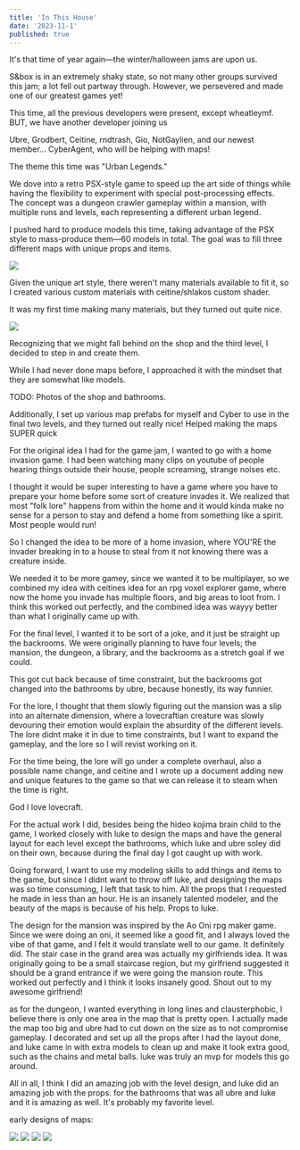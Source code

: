 ```yaml
---
title: 'In This House'
date: '2023-11-1'
published: true
---
```


It's that time of year again—the winter/halloween jams are upon us.

S&box is in an extremely shaky state, so not many other groups survived this jam; a lot fell out partway through. However, we persevered and made one of our greatest games yet!

This time, all the previous developers were present, except wheatleymf. BUT, we have another developer joining us

Ubre, Grodbert, Ceitine, rndtrash, Gio, NotGaylien, and our newest member... CyberAgent, who will be helping with maps!

The theme this time was "Urban Legends."

<Heading title="Whos house? What House?" />

We dove into a retro PSX-style game to speed up the art side of things while having the flexibility to experiment with special post-processing effects. The concept was a dungeon crawler gameplay within a mansion, with multiple runs and levels, each representing a different urban legend.

<Heading title="Models, Models and... MORE MODELS" caption="by Luke" />

I pushed hard to produce models this time, taking advantage of the PSX style to mass-produce them—60 models in total. The goal was to fill three different maps with unique props and items.

<Img src="too_many_models.png" />

<Heading title="Materials" caption="by Luke" />

Given the unique art style, there weren't many materials available to fit it, so I created various custom materials with ceitine/shlakos custom shader.

It was my first time making many materials, but they turned out quite nice.

<Img src="materials.png" />

<Heading title="Shop & Bathrooms Maps" caption="by Luke" />

Recognizing that we might fall behind on the shop and the third level, I decided to step in and create them.

While I had never done maps before, I approached it with the mindset that they are somewhat like models.

TODO: Photos of the shop and bathrooms.

Additionally, I set up various map prefabs for myself and Cyber to use in the final two levels, and they turned out really nice!
Helped making the maps SUPER quick

<Heading title="Creative Design Process" caption="by Cyberagent" />

For the original idea I had for the game jam, I wanted to go with a home invasion game.
I had been watching many clips on youtube of people hearing things outside their house, people screaming, strange noises etc.

I thought it would be super interesting to have a game where you have to prepare your home before some sort of creature invades it.
We realized that most "folk lore" happens from within the home and it would kinda make no sense for a person to stay and defend a home from something like a spirit. Most people would run!

So I changed the idea to be more of a home invasion, where YOU'RE the invader breaking in to a house to steal from it not knowing there was a creature inside.

We needed it to be more gamey, since we wanted it to be multiplayer, so we combined my idea with ceitines idea for an rpg voxel explorer game, where now the home you invade has multiple floors, and big areas to loot from. I think this worked out perfectly, and the combined idea was wayyy better than what I originally came up with.

For the final level, I wanted it to be sort of a joke, and it just be straight up the backrooms. We were originally planning to have four levels; the mansion, the dungeon, a library, and the backrooms as a stretch goal if we could.

This got cut back because of time constraint, but the backrooms got changed into the bathrooms by ubre, because honestly, its way funnier.

For the lore, I thought that them slowly figuring out the mansion was a slip into an alternate dimension, where a lovecraftian creature was slowly devouring their emotion would explain the absurdity of the different levels. The lore didnt make it in due to time constraints, but I want to expand the gameplay, and the lore so I will revist working on it.

For the time being, the lore will go under a complete overhaul, also a possible name change, and ceitine and I wrote up a document adding new and unique features to the game so that we can release it to steam when the time is right.

God I love lovecraft.

<Heading title="Map Design" caption="by Cyberagent" />

For the actual work I did, besides being the hideo kojima brain child to the game, I worked closely with luke to design the maps and have the general layout for each level except the bathrooms, which luke and ubre soley did on their own, because during the final day I got caught up with work.

Going forward, I want to use my modeling skills to add things and items to the game, but since I didnt want to throw off luke, and designing the maps was so time consuming, I left that task to him. All the props that I requested he made in less than an hour. He is an insanely talented modeler, and the beauty of the maps is because of his help. Props to luke.

The design for the mansion was inspired by the Ao Oni rpg maker game. Since we were doing an oni, it seemed like a good fit, and I always loved the vibe of that game, and I felt it would translate well to our game. It definitely did. The stair case in the grand area was actually my girlfriends idea. It was originally going to be a small staircase region, but my girlfriend suggested it should be a grand entrance if we were going the mansion route. This worked out perfectly and I think it looks insanely good. Shout out to my awesome girlfriend!

as for the dungeon, I wanted everything in long lines and clausterphobic, I believe there is only one area in the map that is pretty open. I actually made the map too big and ubre had to cut down on the size as to not compromise gameplay. I decorated and set up all the props after I had the layout done, and luke came in with extra models to clean up and make it look extra good, such as the chains and metal balls. luke was truly an mvp for models this go around.

All in all, I think I did an amazing job with the level design, and luke did an amazing job with the props. for the bathrooms that was all ubre and luke and it is amazing as well. It's probably my favorite level.

early designs of maps:

<Img src="earlymansion.png" />

<Img src="earlydungeon.png" />

<Img src="dungeonlighting.png" />

<Img src="mansionlighting.png" />
